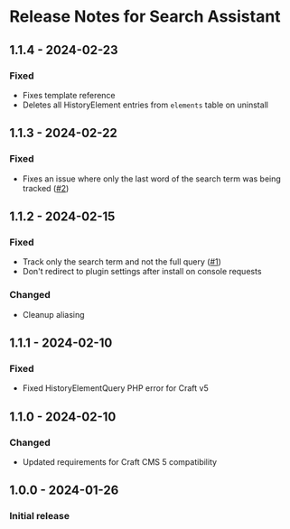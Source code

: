 # Release Notes for Search Assistant

## 1.1.4 - 2024-02-23

### Fixed
- Fixes template reference
- Deletes all HistoryElement entries from `elements` table on uninstall

## 1.1.3 - 2024-02-22

### Fixed
- Fixes an issue where only the last word of the search term was being tracked ([#2](https://github.com/jrrdnx/craft-search-assistant/issues/2))

## 1.1.2 - 2024-02-15

### Fixed
- Track only the search term and not the full query ([#1](https://github.com/jrrdnx/craft-search-assistant/issues/1))
- Don't redirect to plugin settings after install on console requests

### Changed
- Cleanup aliasing

## 1.1.1 - 2024-02-10

### Fixed
- Fixed HistoryElementQuery PHP error for Craft v5

## 1.1.0 - 2024-02-10

### Changed
- Updated requirements for Craft CMS 5 compatibility

## 1.0.0 - 2024-01-26

### Initial release
